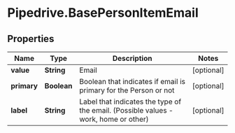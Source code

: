 # Pipedrive.BasePersonItemEmail

## Properties

Name | Type | Description | Notes
------------ | ------------- | ------------- | -------------
**value** | **String** | Email | [optional] 
**primary** | **Boolean** | Boolean that indicates if email is primary for the Person or not | [optional] 
**label** | **String** | Label that indicates the type of the email. (Possible values - work, home or other) | [optional] 


